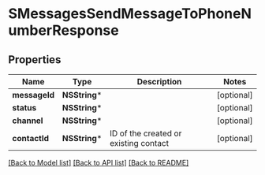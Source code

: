 # SMessagesSendMessageToPhoneNumberResponse

## Properties
Name | Type | Description | Notes
------------ | ------------- | ------------- | -------------
**messageId** | **NSString*** |  | [optional] 
**status** | **NSString*** |  | [optional] 
**channel** | **NSString*** |  | [optional] 
**contactId** | **NSString*** | ID of the created or existing contact | [optional] 

[[Back to Model list]](../README.md#documentation-for-models) [[Back to API list]](../README.md#documentation-for-api-endpoints) [[Back to README]](../README.md)


